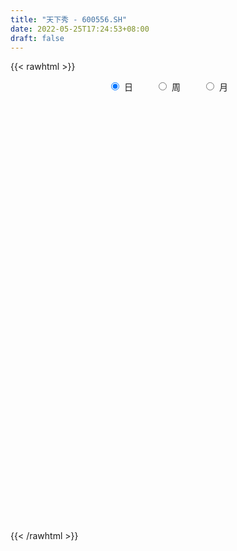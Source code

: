 ```yaml
---
title: "天下秀 - 600556.SH"
date: 2022-05-25T17:24:53+08:00
draft: false
---
```

{{< rawhtml >}}
    <div style="text-align: center">
        <label style="padding: 1rem;"><input style="margin-right: .5rem" type="radio" name="period" value="D" checked onclick="period_change(this)">日</label>
        <label style="padding: 1rem;"><input style="margin-right: .5rem" type="radio" name="period" value="W" onclick="period_change(this)">周</label>
        <label style="padding: 1rem;"><input style="margin-right: .5rem" type="radio" name="period" value="M" onclick="period_change(this)">月</label>
    </div>
    <div id="chart" style="height: 700px;"></div> 
    <script type="text/javascript">
        const D_v = [78082.14,67569.96,54777.14,68017.64,54003.11,161729.85,126735.85,115178.96,227853.78,219120.27,165142.66,144241.09,128538.97,158930.41,118366.25,107391.62,71176.57,110690.64,107864.14,70970.0,215424.63,190735.84,81760.92,89643.38,67684.59,69886.0,50249.65,77184.73,51757.77,72981.63,43679.06,98701.48,60712.48,60209.29,80521.01,39042.36,67797.1,64114.16,50591.01,34158.0,41798.0,40768.14,84665.45,63514.44,42630.69,79537.23,45543.26,50884.0,37997.9,65994.27,59929.4,41544.0,64843.94,43283.0,105581.15,70514.94,64874.26,67129.02,106579.0,57901.03,87161.4,44258.32,42545.0,43256.0,69512.38,136256.76,141388.45,63744.0,63134.21,56534.0,43041.32,66499.0,106586.0,94167.99,70421.04,106128.79,57231.62,85038.42,121660.58,94356.41,165992.2,225608.17,87147.41,69867.23,190099.2,153160.13,112324.27,107137.0,150787.66,53191.51,31934.27,43748.56,35111.0,43138.0,50691.0,81267.53,57082.89,60199.0,54517.0,43524.71,38926.0,52847.0,43786.38,56021.25,29262.0,43290.0,101077.75,194853.98,252566.23,127375.48,156950.75,343404.84,749832.97,725402.49,983758.11,915458.79,1160151.71,1345594.8200000001,928491.1,909107.48,1086348.1899999999,1180268.72,919349.8100000001,696866.67,734970.47,687538.48,893751.59,1089656.23,1293724.6799999999,1025055.05,1011523.72,853727.34,586246.52,477457.64,473295.18,378626.19,579397.26,318083.32,505372.48,566901.4300000001,525465.3100000001,490530.75,736691.6899999999,957400.36,1207705.4099999999,906041.28,921831.98,764180.62,724839.97,504104.01,618541.4300000001,451022.09,981996.66,423424.0,834647.86,462257.56,628448.1,647409.67,670342.4399999999,817420.02,549817.04,556840.6899999999,436887.2,379731.2,514257.0,404276.5,466995.38,470279.42,464879.7,318776.1,407133.0,300107.34,175514.77,285107.44,197570.59,196963.02,167413.02,186179.5,210855.5,278645.02,270209.04,312212.59,185757.53,163089.83,253156.8,204658.28,168467.28,219625.74,312894.62,313585.38,329889.18,223074.99,146494.12,141668.54,132279.06,165853.49,442451.75,273809.19,214123.3,230663.32,208087.51,214898.23,175145.0,185235.01,243167.5,298228.85,530456.48,319101.68,444556.14,301516.12,215844.0,548098.63,739707.5600000001,377706.14,283369.55,350880.37,618797.0,488172.0,378245.13,451606.73,261982.94,273389.28,239917.7,160274.0,182946.72,112334.28,398640.28,443992.12,306969.43,292012.76,280363.28,278916.69,277580.59,180243.23,307177.89,265761.28,205153.62,184452.0,168393.72,221627.8,169868.76,117730.87,186983.39,134611.12,146107.01,139038.97,140377.38,257343.29,236785.65,278579.92]
const D_histogram = [0.0,-0.0101916809,-0.0198448135,-0.0247864528,-0.0251831239,0.0104620804,0.0438755215,0.0708540464,0.1240685551,0.1428937608,0.1573143356,0.1653197284,0.1551251924,0.1177880209,0.0714961878,0.0282181073,-0.0090520877,-0.0278442541,-0.0645748319,-0.0811775124,-0.0497240996,-0.0380848833,-0.0304728378,-0.0499141851,-0.0590713567,-0.0611679366,-0.0553988708,-0.0506131375,-0.0491255811,-0.0407559435,-0.0398802624,-0.0175488513,-0.0121923639,-0.0209129385,-0.0322211047,-0.0400240375,-0.0578421709,-0.0483821754,-0.0553955982,-0.0582004414,-0.0574495667,-0.0569311664,-0.0736866635,-0.0753339183,-0.0704444497,-0.083251652,-0.0896970702,-0.0922509048,-0.085639669,-0.0817316228,-0.094852706,-0.0941307648,-0.1011481788,-0.1009308897,-0.1170202067,-0.1077585087,-0.0879526088,-0.0796063728,-0.0493427913,-0.0336192658,0.006066568,0.0344265764,0.0464645134,0.0500878483,0.071107331,0.1132536177,0.1380944978,0.1351554997,0.121032399,0.093982052,0.0766255698,0.0533166919,0.0567334633,0.057447635,0.0633194397,0.0521883456,0.0468191424,0.0573614891,0.077831678,0.0860432016,0.0974318393,0.1125454589,0.1110760845,0.0907403765,0.1002821367,0.1054855747,0.0908640481,0.0630996514,0.0054348381,-0.0373280007,-0.0665092639,-0.082943834,-0.0928911574,-0.1082500534,-0.1253107792,-0.1473636321,-0.153184589,-0.1386047757,-0.1206210173,-0.1043624339,-0.0878850656,-0.0706576769,-0.0575312947,-0.0481705019,-0.0351690591,-0.0198489504,0.0031865305,0.0419683926,0.0725367017,0.0744911421,0.0805749109,0.1372457195,0.2280835063,0.3414365439,0.3549676731,0.4141803782,0.5049973246,0.5573809473,0.52039393,0.4843035087,0.4514776801,0.4379824029,0.3354804261,0.218175538,0.0889482255,0.0060448179,0.0247933928,0.1138742404,0.1093679455,0.0749079473,0.0526653931,-0.0680872226,-0.1885774328,-0.2504647626,-0.2954183818,-0.3152412387,-0.3673327528,-0.3850275563,-0.3634036053,-0.3467968392,-0.3168222886,-0.2908054627,-0.2277651741,-0.0983561317,0.0003597037,0.0618984319,0.0884719323,0.0832389368,0.0051861887,-0.0295512429,-0.0409947162,-0.0665007922,0.0014995133,-0.0509588745,-0.1358472084,-0.2126898586,-0.2187116909,-0.2025046031,-0.1485021998,-0.0886190931,-0.0803177502,-0.1211915599,-0.1655796209,-0.1986170588,-0.1687487429,-0.1689183534,-0.1377434861,-0.0971772731,-0.1043221155,-0.0935339363,-0.1203594624,-0.1441910795,-0.1479756464,-0.1833318156,-0.18578922,-0.1932392858,-0.1806514964,-0.1551143223,-0.1230840655,-0.0749809063,-0.0351087296,-0.0324000207,-0.0268875602,-0.017292746,0.0071607788,0.0249511778,0.0343849046,0.0539623454,0.0379050919,0.0506840111,0.0316118725,0.032432626,0.03858497,0.0508594759,0.057915569,0.0522644959,0.0669057064,0.0550551208,0.0175230866,-0.0163090837,-0.0204844753,-0.0051678269,-0.0058666863,-0.0350608715,-0.026898219,0.0362212142,0.0704065085,0.0985438109,0.1333161,0.1375733864,0.1259967887,0.1418297564,0.1513530772,0.1420375552,0.1357568767,0.1269309692,0.1402956643,0.1378306889,0.1112191707,0.0431730007,-0.0167424352,-0.0300920605,-0.0645408736,-0.0802669815,-0.0998433198,-0.1001574684,-0.042843161,-0.0225147466,-0.0270208833,-0.0467950305,-0.1043517472,-0.1606367841,-0.1604775939,-0.1660643212,-0.1196979279,-0.076749474,-0.0450397627,-0.0110848953,0.0199697802,0.0373223929,0.0521120432,0.0612103233,0.0693157884,0.0730252066,0.0710656681,0.0680463932,0.0688333163,0.0826567567,0.0609803597,0.0710193392]
const D_fast = [0.0,-0.0127396011,-0.0273539371,-0.0384921896,-0.0451846417,-0.0069239173,0.0374584042,0.0821504407,0.1663820882,0.2209307341,0.2746798928,0.3240152177,0.3526019798,0.3447118136,0.3162940273,0.2800704737,0.2405372568,0.2147840269,0.1619097411,0.1250126825,0.1440350704,0.1461530658,0.146146902,0.1142270083,0.0903019975,0.0729134335,0.0648327816,0.0569652306,0.0461713917,0.0443520433,0.0352576588,0.0532018572,0.0555102535,0.0415614444,0.0221980019,0.0043890598,-0.0278896163,-0.0305251646,-0.051387487,-0.0687424405,-0.0823539575,-0.0960683488,-0.1312455118,-0.1517262462,-0.16444789,-0.1980680053,-0.2269376911,-0.2525542518,-0.2673529332,-0.2838777927,-0.3207120525,-0.3435228024,-0.3758272612,-0.4008426945,-0.4461870632,-0.4638649923,-0.4660472446,-0.4776026018,-0.4596747182,-0.4523560091,-0.4111535333,-0.3741868809,-0.3505328155,-0.3343875186,-0.2955912031,-0.225131512,-0.1657670074,-0.1349171306,-0.1187821315,-0.1223369655,-0.1205370553,-0.1305167603,-0.112916623,-0.0978405426,-0.076138878,-0.0742228857,-0.0678873033,-0.0430045843,-0.0030764759,0.0266458481,0.0623924456,0.10564243,0.1319420767,0.1342914628,0.1689037572,0.2004785889,0.2085730743,0.1965835905,0.1402774867,0.0881826478,0.0423740686,0.0052035399,-0.0279665728,-0.0703879821,-0.1187764028,-0.1776701636,-0.2217872679,-0.2418586485,-0.2540301444,-0.2638621695,-0.2693560676,-0.269793098,-0.2710495396,-0.2737313723,-0.2695221942,-0.2591643231,-0.2353322097,-0.1860582494,-0.1373557649,-0.1167785389,-0.0905510424,0.0004311961,0.1482898594,0.3470020331,0.4492750805,0.6120328802,0.8290991577,1.0208280172,1.1139394824,1.1989249383,1.2789685298,1.3749688532,1.356336983,1.2935759794,1.1865857233,1.1051935201,1.1301404433,1.247689851,1.2705255425,1.254792531,1.2457163251,1.1079419037,0.9403073353,0.815803815,0.6969956003,0.5983624338,0.4544377314,0.3404860389,0.2712590885,0.2011666448,0.1519356232,0.1052510835,0.1113500785,0.216170088,0.3149758494,0.3919891855,0.440680669,0.4562574076,0.3795012068,0.3373759645,0.3156838121,0.2735525381,0.3419277219,0.2767296155,0.1578794795,0.0278643647,-0.0328353904,-0.0672544534,-0.0503776001,-0.0126492666,-0.0244273612,-0.0955990609,-0.1813820272,-0.2640737298,-0.2763925996,-0.3187917985,-0.3220528027,-0.305780908,-0.3390062793,-0.3516015841,-0.4085169758,-0.4683963627,-0.5091748412,-0.5903639644,-0.6392686738,-0.695028561,-0.7276036457,-0.7408450522,-0.7395858118,-0.7102278791,-0.6791328848,-0.6845241812,-0.6857336107,-0.680461983,-0.6542182635,-0.6301900701,-0.6121601171,-0.5790920899,-0.5856730705,-0.5602231484,-0.5713923189,-0.562463409,-0.5466648225,-0.5216754476,-0.5001404622,-0.4927254114,-0.4613577743,-0.4594445797,-0.4925958423,-0.5305052834,-0.5398017939,-0.5257771022,-0.5279426332,-0.5659020363,-0.5644639386,-0.4922892018,-0.4405022803,-0.3877290252,-0.3196277112,-0.2809770781,-0.2610544786,-0.2097640719,-0.1624024817,-0.136208615,-0.1085500742,-0.0856432395,-0.0372046283,-0.0052119315,-0.004018657,-0.0612715768,-0.1253726215,-0.1462452619,-0.1968292934,-0.2326221467,-0.277159315,-0.3025128307,-0.2559093136,-0.2412095858,-0.2524709433,-0.2839438481,-0.3675885017,-0.4640327345,-0.5039929428,-0.5510957505,-0.5346538391,-0.5108927537,-0.490442983,-0.4592593395,-0.423212219,-0.396529008,-0.368711347,-0.3443104861,-0.3188760738,-0.296910354,-0.2811034754,-0.2671111521,-0.2491158998,-0.2146282703,-0.2210595774,-0.193265763]
const D_slow = [0.0,-0.0025479202,-0.0075091236,-0.0137057368,-0.0200015178,-0.0173859977,-0.0064171173,0.0112963943,0.0423135331,0.0780369733,0.1173655572,0.1586954893,0.1974767874,0.2269237926,0.2447978396,0.2518523664,0.2495893445,0.242628281,0.226484573,0.2061901949,0.19375917,0.1842379492,0.1766197397,0.1641411934,0.1493733543,0.1340813701,0.1202316524,0.107578368,0.0952969728,0.0851079869,0.0751379213,0.0707507085,0.0677026175,0.0624743829,0.0544191067,0.0444130973,0.0299525546,0.0178570107,0.0040081112,-0.0105419991,-0.0249043908,-0.0391371824,-0.0575588483,-0.0763923279,-0.0940034403,-0.1148163533,-0.1372406208,-0.160303347,-0.1817132643,-0.20214617,-0.2258593465,-0.2493920377,-0.2746790824,-0.2999118048,-0.3291668565,-0.3561064836,-0.3780946358,-0.397996229,-0.4103319269,-0.4187367433,-0.4172201013,-0.4086134572,-0.3969973289,-0.3844753668,-0.3666985341,-0.3383851297,-0.3038615052,-0.2700726303,-0.2398145305,-0.2163190175,-0.1971626251,-0.1838334521,-0.1696500863,-0.1552881776,-0.1394583176,-0.1264112312,-0.1147064457,-0.1003660734,-0.0809081539,-0.0593973535,-0.0350393937,-0.0069030289,0.0208659922,0.0435510863,0.0686216205,0.0949930142,0.1177090262,0.133483939,0.1348426486,0.1255106484,0.1088833324,0.0881473739,0.0649245846,0.0378620713,0.0065343764,-0.0303065316,-0.0686026788,-0.1032538728,-0.1334091271,-0.1594997356,-0.181471002,-0.1991354212,-0.2135182449,-0.2255608704,-0.2343531351,-0.2393153727,-0.2385187401,-0.228026642,-0.2098924666,-0.191269681,-0.1711259533,-0.1368145234,-0.0797936469,0.0055654891,0.0943074074,0.197852502,0.3241018331,0.4634470699,0.5935455524,0.7146214296,0.8274908496,0.9369864504,1.0208565569,1.0754004414,1.0976374978,1.0991487022,1.1053470504,1.1338156105,1.1611575969,1.1798845837,1.193050932,1.1760291264,1.1288847682,1.0662685775,0.9924139821,0.9136036724,0.8217704842,0.7255135951,0.6346626938,0.547963484,0.4687579119,0.3960565462,0.3391152527,0.3145262197,0.3146161457,0.3300907536,0.3522087367,0.3730184709,0.3743150181,0.3669272073,0.3566785283,0.3400533303,0.3404282086,0.32768849,0.2937266879,0.2405542232,0.1858763005,0.1352501497,0.0981245998,0.0759698265,0.0558903889,0.025592499,-0.0158024063,-0.065456671,-0.1076438567,-0.1498734451,-0.1843093166,-0.2086036349,-0.2346841638,-0.2580676478,-0.2881575134,-0.3242052833,-0.3611991949,-0.4070321488,-0.4534794538,-0.5017892752,-0.5469521493,-0.5857307299,-0.6165017463,-0.6352469728,-0.6440241552,-0.6521241604,-0.6588460505,-0.663169237,-0.6613790423,-0.6551412478,-0.6465450217,-0.6330544353,-0.6235781624,-0.6109071596,-0.6030041915,-0.594896035,-0.5852497925,-0.5725349235,-0.5580560312,-0.5449899073,-0.5282634807,-0.5144997005,-0.5101189288,-0.5141961998,-0.5193173186,-0.5206092753,-0.5220759469,-0.5308411648,-0.5375657195,-0.528510416,-0.5109087888,-0.4862728361,-0.4529438111,-0.4185504645,-0.3870512673,-0.3515938282,-0.3137555589,-0.2782461701,-0.244306951,-0.2125742087,-0.1775002926,-0.1430426204,-0.1152378277,-0.1044445775,-0.1086301863,-0.1161532014,-0.1322884198,-0.1523551652,-0.1773159951,-0.2023553622,-0.2130661525,-0.2186948392,-0.22545006,-0.2371488176,-0.2632367544,-0.3033959504,-0.3435153489,-0.3850314292,-0.4149559112,-0.4341432797,-0.4454032204,-0.4481744442,-0.4431819991,-0.4338514009,-0.4208233901,-0.4055208093,-0.3881918622,-0.3699355606,-0.3521691435,-0.3351575453,-0.3179492162,-0.297285027,-0.2820399371,-0.2642851023]
const D_data = [['2021-05-14', 9.7301, 9.79, 9.4906, 9.8997],['2021-05-17', 9.8299, 9.6303, 9.5904, 9.8798],['2021-05-18', 9.5804, 9.5704, 9.5704, 9.7401],['2021-05-19', 9.5704, 9.5704, 9.3509, 9.5704],['2021-05-20', 9.4706, 9.5904, 9.4407, 9.7101],['2021-05-21', 9.5405, 10.1293, 9.5105, 10.5484],['2021-05-24', 9.9895, 10.3089, 9.8798, 10.4286],['2021-05-25', 10.259, 10.4386, 10.1293, 10.6183],['2021-05-26', 10.3488, 11.0673, 10.3289, 11.3368],['2021-05-27', 10.9775, 10.9476, 10.9176, 11.4665],['2021-05-28', 10.9775, 11.1172, 10.7779, 11.247],['2021-05-31', 11.1272, 11.247, 10.9376, 11.3567],['2021-06-01', 11.227, 11.1671, 11.0075, 11.3068],['2021-06-02', 11.1671, 10.8378, 10.6981, 11.2969],['2021-06-03', 10.8478, 10.6083, 10.5684, 11.0274],['2021-06-04', 10.8079, 10.4785, 10.4187, 10.8278],['2021-06-07', 10.4785, 10.3787, 10.2889, 10.5883],['2021-06-08', 10.3987, 10.4785, 10.279, 10.6482],['2021-06-09', 10.4785, 10.0993, 9.9796, 10.5284],['2021-06-10', 10.1293, 10.1792, 10.0993, 10.3089],['2021-06-11', 10.1792, 10.7979, 9.9995, 11.0174],['2021-06-15', 10.758, 10.6582, 10.2889, 11.0075],['2021-06-16', 10.768, 10.6582, 10.4686, 10.7779],['2021-06-17', 10.5284, 10.279, 10.1891, 10.6083],['2021-06-18', 10.1792, 10.3089, 10.0494, 10.3089],['2021-06-21', 10.3089, 10.3388, 10.1293, 10.4087],['2021-06-22', 10.3388, 10.4187, 10.259, 10.4386],['2021-06-23', 10.3488, 10.4087, 10.1891, 10.5384],['2021-06-24', 10.4386, 10.3588, 10.2989, 10.5384],['2021-06-25', 10.3089, 10.4486, 10.0993, 10.4985],['2021-06-28', 10.3987, 10.3588, 10.3289, 10.4686],['2021-06-29', 10.3987, 10.6781, 10.3388, 10.8079],['2021-06-30', 10.6781, 10.5384, 10.4985, 10.768],['2021-07-01', 10.4785, 10.3488, 10.3289, 10.5384],['2021-07-02', 10.2989, 10.249, 10.0694, 10.3787],['2021-07-05', 10.279, 10.2191, 10.1692, 10.279],['2021-07-06', 10.13, 9.99, 9.84, 10.2],['2021-07-07', 10.0, 10.27, 9.93, 10.36],['2021-07-08', 10.22, 10.03, 9.98, 10.34],['2021-07-09', 10.02, 10.01, 9.93, 10.11],['2021-07-12', 10.0, 10.0, 9.98, 10.1],['2021-07-13', 10.0, 9.95, 9.94, 10.04],['2021-07-14', 9.93, 9.63, 9.56, 9.95],['2021-07-15', 9.58, 9.7, 9.47, 9.86],['2021-07-16', 9.65, 9.72, 9.64, 9.8],['2021-07-19', 9.66, 9.4, 9.37, 9.71],['2021-07-20', 9.33, 9.34, 9.24, 9.43],['2021-07-21', 9.35, 9.27, 9.25, 9.44],['2021-07-22', 9.26, 9.3, 9.21, 9.35],['2021-07-23', 9.25, 9.2, 9.05, 9.29],['2021-07-26', 9.18, 8.86, 8.85, 9.23],['2021-07-27', 8.88, 8.89, 8.8, 8.95],['2021-07-28', 8.85, 8.66, 8.58, 8.97],['2021-07-29', 8.69, 8.61, 8.56, 8.74],['2021-07-30', 8.51, 8.23, 8.08, 8.58],['2021-08-02', 8.18, 8.39, 8.17, 8.48],['2021-08-03', 8.39, 8.47, 8.37, 8.65],['2021-08-04', 8.48, 8.28, 8.25, 8.55],['2021-08-05', 8.28, 8.55, 8.23, 8.8],['2021-08-06', 8.51, 8.4, 8.33, 8.55],['2021-08-09', 8.47, 8.78, 8.39, 8.85],['2021-08-10', 8.74, 8.78, 8.68, 8.87],['2021-08-11', 8.78, 8.66, 8.64, 8.81],['2021-08-12', 8.59, 8.58, 8.5, 8.68],['2021-08-13', 8.6, 8.86, 8.54, 8.88],['2021-08-16', 8.8, 9.32, 8.7, 9.45],['2021-08-17', 9.57, 9.34, 9.0, 9.58],['2021-08-18', 9.26, 9.12, 9.06, 9.31],['2021-08-19', 9.02, 9.0, 8.98, 9.28],['2021-08-20', 8.94, 8.78, 8.75, 9.04],['2021-08-23', 8.7, 8.82, 8.7, 8.87],['2021-08-24', 8.8, 8.66, 8.62, 8.88],['2021-08-25', 8.67, 8.96, 8.65, 9.21],['2021-08-26', 8.83, 8.96, 8.8, 9.19],['2021-08-27', 8.89, 9.07, 8.88, 9.17],['2021-08-30', 9.12, 8.87, 8.84, 9.15],['2021-08-31', 8.97, 8.92, 8.77, 9.0],['2021-09-01', 8.88, 9.16, 8.88, 9.2],['2021-09-02', 9.16, 9.41, 9.12, 9.42],['2021-09-03', 9.5, 9.39, 9.34, 9.63],['2021-09-06', 9.44, 9.55, 9.28, 9.79],['2021-09-07', 9.55, 9.75, 9.51, 10.2],['2021-09-08', 9.76, 9.67, 9.56, 9.83],['2021-09-09', 9.61, 9.46, 9.45, 9.67],['2021-09-10', 9.45, 9.89, 9.4, 9.97],['2021-09-13', 9.8, 9.97, 9.78, 10.14],['2021-09-14', 9.92, 9.79, 9.6, 9.97],['2021-09-15', 9.8, 9.59, 9.46, 9.84],['2021-09-16', 9.6, 9.03, 9.03, 9.61],['2021-09-17', 9.05, 8.95, 8.78, 9.09],['2021-09-22', 8.79, 8.9, 8.74, 8.94],['2021-09-23', 8.9, 8.89, 8.8, 9.0],['2021-09-24', 8.89, 8.84, 8.81, 8.98],['2021-09-27', 8.86, 8.63, 8.62, 8.88],['2021-09-28', 8.64, 8.43, 8.36, 8.75],['2021-09-29', 8.43, 8.15, 8.08, 8.43],['2021-09-30', 8.12, 8.15, 8.11, 8.27],['2021-10-08', 8.23, 8.3, 8.2, 8.33],['2021-10-11', 8.31, 8.31, 8.27, 8.46],['2021-10-12', 8.32, 8.27, 8.22, 8.32],['2021-10-13', 8.34, 8.26, 8.23, 8.34],['2021-10-14', 8.27, 8.27, 8.2, 8.4],['2021-10-15', 8.29, 8.22, 8.21, 8.33],['2021-10-18', 8.21, 8.16, 8.13, 8.24],['2021-10-19', 8.2, 8.2, 8.14, 8.23],['2021-10-20', 8.2, 8.25, 8.2, 8.38],['2021-10-21', 8.28, 8.41, 8.17, 8.52],['2021-10-22', 8.48, 8.76, 8.42, 8.89],['2021-10-25', 8.76, 8.86, 8.4, 9.14],['2021-10-26', 8.76, 8.62, 8.49, 8.91],['2021-10-27', 8.57, 8.73, 8.41, 8.91],['2021-10-28', 8.52, 9.6, 8.49, 9.6],['2021-10-29', 9.59, 10.56, 9.44, 10.56],['2021-11-01', 11.27, 11.62, 11.11, 11.62],['2021-11-02', 11.88, 11.0, 10.88, 11.9],['2021-11-03', 11.27, 12.1, 11.27, 12.1],['2021-11-04', 12.6, 13.31, 12.2, 13.31],['2021-11-05', 12.9, 13.7, 12.73, 14.62],['2021-11-08', 13.11, 13.13, 12.68, 13.7],['2021-11-09', 12.99, 13.44, 12.65, 13.91],['2021-11-10', 13.5, 13.78, 12.9, 14.68],['2021-11-11', 13.23, 14.38, 12.92, 14.98],['2021-11-12', 13.99, 13.4, 13.22, 14.02],['2021-11-15', 13.37, 12.99, 12.73, 13.58],['2021-11-16', 12.76, 12.45, 12.38, 13.3],['2021-11-17', 12.31, 12.65, 12.0, 12.85],['2021-11-18', 12.72, 13.92, 12.3, 13.92],['2021-11-19', 14.78, 15.31, 14.6, 15.31],['2021-11-22', 14.99, 14.62, 14.0, 15.1],['2021-11-23', 14.22, 14.38, 13.61, 14.7],['2021-11-24', 14.0, 14.6, 13.82, 15.05],['2021-11-25', 14.3, 13.14, 13.14, 14.31],['2021-11-26', 12.52, 12.55, 12.38, 12.84],['2021-11-29', 12.15, 12.77, 12.13, 12.88],['2021-11-30', 12.88, 12.62, 12.49, 13.13],['2021-12-01', 12.56, 12.65, 12.4, 12.78],['2021-12-02', 12.42, 11.9, 11.66, 12.5],['2021-12-03', 11.91, 11.95, 11.78, 12.14],['2021-12-06', 11.91, 12.25, 11.8, 12.46],['2021-12-07', 12.1, 12.09, 11.91, 12.66],['2021-12-08', 12.0, 12.19, 11.6, 12.55],['2021-12-09', 12.01, 12.11, 11.93, 12.44],['2021-12-10', 12.03, 12.66, 11.96, 12.88],['2021-12-13', 13.0, 13.93, 12.77, 13.93],['2021-12-14', 14.1, 14.17, 13.22, 15.0],['2021-12-15', 13.87, 14.21, 13.56, 14.68],['2021-12-16', 13.88, 14.12, 13.67, 14.87],['2021-12-17', 14.16, 13.9, 13.4, 14.5],['2021-12-20', 13.71, 12.85, 12.8, 14.08],['2021-12-21', 12.93, 13.13, 12.72, 13.35],['2021-12-22', 13.01, 13.32, 12.9, 13.86],['2021-12-23', 13.01, 13.05, 12.96, 13.52],['2021-12-24', 13.06, 14.36, 12.7, 14.36],['2021-12-27', 14.1, 12.92, 12.92, 14.1],['2021-12-28', 11.63, 12.11, 11.63, 13.05],['2021-12-29', 11.85, 11.67, 11.63, 12.05],['2021-12-30', 11.5, 12.19, 11.41, 12.36],['2021-12-31', 12.19, 12.35, 12.0, 12.87],['2022-01-04', 12.41, 12.89, 12.28, 13.0],['2022-01-05', 12.69, 13.19, 12.53, 13.49],['2022-01-06', 12.95, 12.67, 12.25, 12.95],['2022-01-07', 12.61, 11.89, 11.87, 12.88],['2022-01-10', 11.38, 11.5, 11.01, 11.66],['2022-01-11', 11.43, 11.28, 11.2, 11.66],['2022-01-12', 11.49, 11.9, 11.38, 12.17],['2022-01-13', 11.75, 11.45, 11.43, 11.96],['2022-01-14', 11.35, 11.78, 11.23, 12.02],['2022-01-17', 11.63, 11.97, 11.58, 12.1],['2022-01-18', 11.91, 11.35, 11.3, 12.02],['2022-01-19', 11.26, 11.47, 11.24, 11.74],['2022-01-20', 11.35, 10.83, 10.83, 11.42],['2022-01-21', 10.78, 10.58, 10.45, 10.99],['2022-01-24', 10.45, 10.59, 10.35, 10.7],['2022-01-25', 10.63, 9.9, 9.87, 10.63],['2022-01-26', 9.9, 10.0, 9.8, 10.09],['2022-01-27', 9.98, 9.69, 9.64, 10.03],['2022-01-28', 9.92, 9.73, 9.66, 9.95],['2022-02-07', 9.84, 9.78, 9.5, 9.93],['2022-02-08', 9.78, 9.82, 9.56, 9.89],['2022-02-09', 9.8, 10.07, 9.75, 10.1],['2022-02-10', 10.04, 10.07, 9.91, 10.25],['2022-02-11', 10.09, 9.6, 9.56, 10.23],['2022-02-14', 9.48, 9.54, 9.15, 9.66],['2022-02-15', 9.6, 9.52, 9.39, 9.79],['2022-02-16', 9.54, 9.7, 9.45, 9.89],['2022-02-17', 9.69, 9.65, 9.45, 9.7],['2022-02-18', 9.55, 9.55, 9.44, 9.63],['2022-02-21', 9.49, 9.7, 9.47, 9.79],['2022-02-22', 9.7, 9.21, 9.16, 9.7],['2022-02-23', 9.22, 9.51, 9.18, 9.7],['2022-02-24', 9.42, 9.04, 8.9, 9.53],['2022-02-25', 9.14, 9.18, 9.13, 9.47],['2022-02-28', 9.15, 9.21, 8.97, 9.23],['2022-03-01', 9.2, 9.29, 9.17, 9.32],['2022-03-02', 9.2, 9.24, 9.17, 9.3],['2022-03-03', 9.24, 9.05, 9.01, 9.24],['2022-03-04', 8.96, 9.3, 8.92, 9.58],['2022-03-07', 9.16, 8.95, 8.88, 9.17],['2022-03-08', 8.9, 8.45, 8.44, 8.99],['2022-03-09', 8.46, 8.23, 7.8, 8.56],['2022-03-10', 8.36, 8.41, 8.33, 8.6],['2022-03-11', 8.43, 8.6, 8.18, 8.65],['2022-03-14', 8.55, 8.36, 8.36, 8.77],['2022-03-15', 8.32, 7.83, 7.82, 8.38],['2022-03-16', 7.97, 8.14, 7.63, 8.2],['2022-03-17', 8.19, 8.95, 8.19, 8.95],['2022-03-18', 8.95, 8.82, 8.73, 9.3],['2022-03-21', 8.74, 8.91, 8.61, 9.01],['2022-03-22', 8.83, 9.19, 8.74, 9.26],['2022-03-23', 9.05, 8.96, 8.95, 9.18],['2022-03-24', 8.91, 8.79, 8.73, 9.03],['2022-03-25', 8.87, 9.2, 8.84, 9.3],['2022-03-28', 9.39, 9.26, 9.16, 9.95],['2022-03-29', 9.12, 9.1, 9.01, 9.34],['2022-03-30', 9.11, 9.17, 8.84, 9.2],['2022-03-31', 9.08, 9.17, 8.98, 9.43],['2022-04-01', 9.02, 9.54, 9.0, 9.6],['2022-04-06', 9.64, 9.46, 9.38, 9.83],['2022-04-07', 9.35, 9.16, 9.13, 9.55],['2022-04-08', 9.09, 8.43, 8.4, 9.15],['2022-04-11', 8.35, 8.18, 8.12, 8.64],['2022-04-12', 8.29, 8.53, 8.2, 8.57],['2022-04-13', 8.48, 8.08, 8.05, 8.48],['2022-04-14', 8.08, 8.1, 8.0, 8.2],['2022-04-15', 8.08, 7.86, 7.72, 8.08],['2022-04-18', 7.78, 7.94, 7.64, 7.97],['2022-04-19', 7.9, 8.73, 7.88, 8.73],['2022-04-20', 8.76, 8.42, 8.36, 8.92],['2022-04-21', 8.29, 8.1, 8.06, 8.54],['2022-04-22', 8.23, 7.78, 7.75, 8.34],['2022-04-25', 7.56, 7.0, 7.0, 7.56],['2022-04-26', 6.85, 6.56, 6.48, 7.05],['2022-04-27', 6.47, 6.94, 6.31, 6.97],['2022-04-28', 6.88, 6.67, 6.55, 6.93],['2022-04-29', 6.8, 7.26, 6.8, 7.33],['2022-05-05', 7.08, 7.32, 7.06, 7.44],['2022-05-06', 7.12, 7.27, 7.05, 7.43],['2022-05-09', 7.34, 7.39, 7.28, 7.6],['2022-05-10', 7.24, 7.47, 7.19, 7.53],['2022-05-11', 7.42, 7.39, 7.39, 7.72],['2022-05-12', 7.35, 7.42, 7.27, 7.53],['2022-05-13', 7.43, 7.4, 7.29, 7.49],['2022-05-16', 7.44, 7.43, 7.38, 7.6],['2022-05-17', 7.44, 7.41, 7.23, 7.45],['2022-05-18', 7.41, 7.35, 7.34, 7.53],['2022-05-19', 7.24, 7.33, 7.11, 7.34],['2022-05-20', 7.38, 7.38, 7.3, 7.49],['2022-05-23', 7.49, 7.6, 7.49, 7.77],['2022-05-24', 7.56, 7.15, 7.15, 7.69],['2022-05-25', 7.18, 7.53, 7.09, 7.65]]
const W_v = [517289.2,670084.11,576340.22,494487.09,454048.89,389333.36,483267.98,311675.88,160245.68,334564.82,854162.28,326232.99,274428.45,340444.58,219306.84,342666.16,313819.62,204635.96,224145.67,143580.26,135614.96,136975.96,151892.23,109698.04,118149.12,110125.42,96808.3,97871.83,186330.39,223755.24,230323.0,90867.99,240280.1,340321.52,219006.26,170251.89,154482.3,76610.9,90286.24,132107.01,89864.59,62953.1,79777.19,92115.2,86594.19,117852.75,118396.82,69088.18,90959.18,184127.13,149359.93,142569.1,108219.39,104427.92,69643.73,90306.15,94425.78,95096.94,143121.88,102756.57,74875.0,82878.24,44851.0,63267.75,62356.6,121563.6,154066.67,130518.4,267814.66,176432.6,98647.73,7236.2,11008.45,1010534.79,511537.53,272900.5,211750.08,359261.17,399879.24,291938.01,191393.84,245105.03,478232.92,377653.78,234072.37,282030.14,389200.19,239344.69,198551.5,172871.88,168541.42,67620.01,275180.17,164858.53,201287.96,106493.44,101860.1,74652.68,76244.27,81913.92,77077.0,45277.0,161910.89,157490.4,180284.32,294966.71,243234.36,138007.31,115293.98,104722.24,144988.8,94120.81,131668.23,13063.0,55450.1,82554.08,246465.95,356033.69,507578.35,246382.84,212122.78,176463.6,96713.5,206296.81,305562.17,364682.53,405144.19,433243.59,345315.53,275476.23,347265.53,297958.12,307132.57,310295.35,249076.93,270946.5600000001,359117.07,406690.45,256980.19,417202.72,496216.12,2085856.52,1358312.0800000001,701689.15,1165954.9400000002,1054197.8300000001,991261.6100000001,1298882.1799999999,539421.53,453256.88,297273.15,424644.51,1202633.21,831836.5,491932.04,435169.68,597778.73,739689.8400000001,895382.3800000001,910070.26,516918.7500000001,318490.75,223855.52,279189.21,110077.6,42838.4,405182.18,303164.96,169849.75,312246.25,296828.73,298769.84,384259.22,315518.74,318363.62,334313.26,397755.64,329419.6,367107.93,318225.65,712548.5,460522.7500000001,300818.4,162075.25,113989.54,368081.73,230577.33,264120.59,716221.92,598095.23,660816.6699999999,317731.42,341648.41,990282.9,933647.49,217023.95,493810.8700000001,406097.7,854031.52,657468.34,576125.98,429824.73,322059.78,343823.32,255702.63,273376.72,279956.66,315181.49,366998.25,286733.1,461057.42,380715.35,464415.8200000001,738714.21,576600.5700000001,110793.83,232179.42,60199.0,233601.09,424504.98,1630130.27,5130365.9199999999,5023565.3000000007,4102783.4399999999,4770277.3100000005,2226859.5899999999,2824961.6600000001,4757159.6499999994,3280504.1600000001,2996187.1899999999,2594420.1899999999,2202147.2799999998,1961175.5600000001,1022568.84,1258101.6500000001,975129.72,1399069.9099999999,1028746.96,1141581.55,1432232.8399999999,1829116.5699999998,2370460.6200000001,1318023.8599999999,1118510.6399999999,1553948.8700000001,1324281.6800000002,470914.9,862073.15,747117.87,772708.86]
const W_histogram = [0.0,0.039445698,0.0168416415,-0.028880434,-0.0280898419,-0.0445699282,-0.0384645436,-0.0375232726,-0.0346899381,-0.20315634,-0.3583530984,-0.4269359981,-0.4468416241,-0.4768055491,-0.478603221,-0.4984611338,-0.4396614354,-0.4004453008,-0.3237522563,-0.2503878444,-0.1976565211,-0.1321809545,-0.0745674738,-0.0272847423,0.0212917235,0.0496344034,0.0694204859,0.0781935435,0.0272611749,-0.0432203877,-0.08780869,-0.0900877359,-0.048343645,0.0481819665,0.1159783408,0.1377689369,0.1782541389,0.2050304015,0.2124342588,0.180103109,0.160412384,0.1512255703,0.1411203446,0.1185605014,0.0827441251,0.0581192836,0.0251323319,0.0057494537,-0.0422730212,-0.0751021037,-0.1047805222,-0.0937901845,-0.0767596864,-0.0452058782,-0.0302807227,-0.0137598462,0.001650154,0.0206385674,0.0312866768,0.0437103376,0.0539560431,0.0672628426,0.0816374065,0.0798382561,0.083079267,0.1062998148,0.1316810469,0.1497787208,0.1881161582,0.1896099665,0.1955036255,0.2574731844,0.3685725428,0.4509923274,0.4706421288,0.4412135645,0.3949241292,0.3936657898,0.3886322423,0.3220706198,0.2718769199,0.2123197031,0.2290549743,0.2056855571,0.1986576139,0.1960569994,0.2150150687,0.218636813,0.1947845371,0.1443332009,0.0636288868,0.0004867411,0.0000221543,-0.0075859265,-0.0440612188,-0.0730814462,-0.1281860278,-0.159559569,-0.1676880114,-0.1979697429,-0.2019351325,-0.2078193069,-0.1651311976,-0.116770877,-0.0563072138,-0.0619129244,-0.0448812186,-0.0456199026,-0.0567222277,-0.0666082009,-0.0559738725,-0.0640890203,-0.0929188544,-0.1183821554,-0.1312217878,-0.1479022356,-0.1123312229,-0.0348079604,0.1019249694,0.1595793265,0.164282716,0.1555343065,0.1473612462,0.1587356277,0.2138488129,0.2777285371,0.383843329,0.47944954,0.4955666293,0.4337984351,0.3229162056,0.2881224443,0.336546148,0.211144465,0.1393977401,-0.0040720835,-0.1926053239,-0.2094589513,-0.1746098186,-0.1075133041,0.0802266827,0.2591222445,0.2914497446,0.3561537707,0.5062977929,0.3669539259,0.4159149831,0.3929695671,0.2991858487,0.232034396,0.0999510277,-0.0025143585,0.1487943029,0.0089872253,-0.1907032772,-0.1852071289,-0.1777054543,-0.1319973144,0.0922350149,0.0355533236,-0.0917800602,-0.2399516606,-0.3495632863,-0.4469323508,-0.5368741216,-0.5397940333,-0.4925241712,-0.4813817049,-0.4866456861,-0.4734172589,-0.5456493998,-0.6205697859,-0.7211255652,-0.7537743921,-0.779276759,-0.7634336953,-0.7895492945,-0.7196986811,-0.6955318442,-0.6582881845,-0.495473675,-0.3970103368,-0.383266357,-0.2855425909,-0.1574782272,-0.077901471,-0.0027729336,-0.0222478004,-0.1349825336,-0.1980493054,-0.1485296965,-0.1122211798,-0.0699181901,0.0052906217,0.1118220723,0.1334269822,0.1220182428,0.1430973193,0.2245001184,0.2351278958,0.2614459347,0.2440326028,0.2396880963,0.2215629914,0.1927312196,0.1550061512,0.0986531942,0.0046359534,-0.0353184214,-0.0207051443,-0.0070703196,0.0288651203,0.0787430992,0.1460530133,0.1285301096,0.1114299335,0.058222918,0.0386481706,0.0264134682,0.058927477,0.1980606218,0.4817912354,0.6206482504,0.8010446402,0.698166196,0.5593845235,0.4877007568,0.4945422323,0.4993382273,0.3438330182,0.194139674,0.0778299652,-0.0811970242,-0.2361406733,-0.3339156313,-0.3848663621,-0.423342117,-0.4197462984,-0.441343129,-0.4178799216,-0.3562406763,-0.2756454231,-0.2793012086,-0.3004741483,-0.2995610837,-0.3122498156,-0.2982636834,-0.2599535165,-0.217385961,-0.1630369489]
const W_fast = [0.0,0.0493071225,0.0309134764,-0.0220287077,-0.028260576,-0.0558831443,-0.0593938957,-0.0678334428,-0.0736725928,-0.2929280797,-0.5377131127,-0.7130300119,-0.8446460439,-0.9938113563,-1.1152598334,-1.2597330296,-1.3108486901,-1.3717438806,-1.3759889002,-1.3652214495,-1.3619042564,-1.3294739285,-1.2905023163,-1.2500407703,-1.1961413736,-1.1553900928,-1.1182488888,-1.0899274454,-1.1340445202,-1.2153311798,-1.2818716546,-1.3066726345,-1.2770144548,-1.1684433516,-1.0716523921,-1.0154195618,-0.9303708251,-0.8523369622,-0.7918245401,-0.7791299126,-0.7587175417,-0.7300979628,-0.7049231024,-0.6978428202,-0.7129731652,-0.7230681858,-0.7497720546,-0.7677175693,-0.8263082995,-0.877912908,-0.933786457,-0.9462436655,-0.948403089,-0.9281507503,-0.9207957755,-0.9077148605,-0.8918923218,-0.8677442665,-0.849274488,-0.8259232428,-0.8021885265,-0.7720660164,-0.7372821008,-0.7191216872,-0.6951108596,-0.645315358,-0.5870138642,-0.5314715101,-0.4461050332,-0.3972087332,-0.3424391679,-0.2161013128,-0.0128588188,0.1823090477,0.3196193813,0.4004942081,0.452935805,0.5500939132,0.6422184262,0.6561744586,0.6739499888,0.6674726977,0.7414717124,0.7695236845,0.8121601449,0.8585737802,0.9312856167,0.9895665642,1.0144104226,1.0000423867,0.9352452942,0.8722248338,0.8717657856,0.8622612232,0.8147706261,0.7674800372,0.6803289487,0.6090655152,0.55901507,0.4792409027,0.4247917301,0.3669527289,0.3683580388,0.3875256401,0.4339124999,0.4128285582,0.4186399593,0.4064962997,0.3812134176,0.3546753942,0.3513162545,0.3271788516,0.275119304,0.220060464,0.1744153847,0.1207593781,0.128247585,0.1970688574,0.3592830296,0.4568322183,0.5026062868,0.532741454,0.5614087051,0.6124669936,0.7210423821,0.8543542405,1.0564298647,1.2718984607,1.4119072073,1.4585886218,1.4284354437,1.4656722935,1.5982325342,1.5256169675,1.4887196777,1.3442318332,1.1075472618,1.0383288966,1.0295255746,1.0697437631,1.2775404206,1.5212165434,1.6264064797,1.7801489485,2.0568674189,2.0092620334,2.1622018364,2.2374988121,2.218511556,2.2093687022,2.1022730908,1.999179115,2.1876863521,2.0501260808,1.8027597591,1.7619541251,1.7250294362,1.7377382475,1.9850293305,1.9372359701,1.7869575713,1.5787980557,1.3817956084,1.1726934562,0.948533155,0.810664735,0.7348035543,0.6256005943,0.4986751916,0.3935493041,0.1849048133,-0.0451580192,-0.3259951898,-0.5470876148,-0.7674091715,-0.9424245316,-1.1659274544,-1.2760015113,-1.4257176355,-1.5530460218,-1.5140999311,-1.5148891771,-1.5969617865,-1.5706236682,-1.4819288613,-1.4218274729,-1.3473921689,-1.3724289857,-1.5189093524,-1.6314884504,-1.6191012657,-1.6108480439,-1.5860246018,-1.5094931346,-1.3750061659,-1.3200445105,-1.3009486892,-1.2440952828,-1.1065674541,-1.0371577028,-0.9454781803,-0.9018833614,-0.8463058439,-0.8090402009,-0.7896891678,-0.7886626984,-0.8203523568,-0.9132106093,-0.9619945894,-0.9525575984,-0.9406903537,-0.8975386337,-0.82797488,-0.7241517125,-0.7095420889,-0.6987847816,-0.7374360675,-0.7473487723,-0.7529801076,-0.7057342296,-0.5170859293,-0.1129075068,0.1811115707,0.5617691206,0.6334322253,0.6344966837,0.6847381063,0.8152151399,0.9448456916,0.8752987371,0.7741403114,0.6772880939,0.4979618484,0.283983031,0.1027291652,-0.0444381561,-0.1887494402,-0.2900901963,-0.4220228092,-0.5030295821,-0.5304505059,-0.5187666085,-0.5922476962,-0.6885391729,-0.7625163792,-0.853267565,-0.9138473537,-0.9405255658,-0.9523045006,-0.9387147258]
const W_slow = [0.0,0.0098614245,0.0140718349,0.0068517264,-0.0001707341,-0.0113132162,-0.0209293521,-0.0303101702,-0.0389826547,-0.0897717397,-0.1793600143,-0.2860940139,-0.3978044199,-0.5170058071,-0.6366566124,-0.7612718958,-0.8711872547,-0.9712985799,-1.0522366439,-1.1148336051,-1.1642477353,-1.197292974,-1.2159348424,-1.222756028,-1.2174330971,-1.2050244963,-1.1876693748,-1.1681209889,-1.1613056952,-1.1721107921,-1.1940629646,-1.2165848986,-1.2286708098,-1.2166253182,-1.187630733,-1.1531884987,-1.108624964,-1.0573673637,-1.0042587989,-0.9592330217,-0.9191299257,-0.8813235331,-0.846043447,-0.8164033216,-0.7957172903,-0.7811874694,-0.7749043865,-0.773467023,-0.7840352783,-0.8028108043,-0.8290059348,-0.8524534809,-0.8716434026,-0.8829448721,-0.8905150528,-0.8939550143,-0.8935424758,-0.888382834,-0.8805611648,-0.8696335804,-0.8561445696,-0.839328859,-0.8189195073,-0.7989599433,-0.7781901266,-0.7516151728,-0.7186949111,-0.6812502309,-0.6342211914,-0.5868186997,-0.5379427934,-0.4735744972,-0.3814313616,-0.2686832797,-0.1510227475,-0.0407193564,0.0580116759,0.1564281233,0.2535861839,0.3341038389,0.4020730688,0.4551529946,0.5124167382,0.5638381275,0.6135025309,0.6625167808,0.716270548,0.7709297512,0.8196258855,0.8557091857,0.8716164074,0.8717380927,0.8717436313,0.8698471497,0.858831845,0.8405614834,0.8085149765,0.7686250842,0.7267030814,0.6772106456,0.6267268625,0.5747720358,0.5334892364,0.5042965171,0.4902197137,0.4747414826,0.4635211779,0.4521162023,0.4379356453,0.4212835951,0.407290127,0.3912678719,0.3680381583,0.3384426195,0.3056371725,0.2686616136,0.2405788079,0.2318768178,0.2573580602,0.2972528918,0.3383235708,0.3772071474,0.414047459,0.4537313659,0.5071935691,0.5766257034,0.6725865356,0.7924489207,0.916340578,1.0247901867,1.1055192381,1.1775498492,1.2616863862,1.3144725025,1.3493219375,1.3483039166,1.3001525857,1.2477878478,1.2041353932,1.1772570672,1.1973137378,1.262094299,1.3349567351,1.4239951778,1.550569626,1.6423081075,1.7462868533,1.844529245,1.9193257072,1.9773343062,2.0023220631,2.0016934735,2.0388920492,2.0411388555,1.9934630362,1.947161254,1.9027348904,1.8697355619,1.8927943156,1.9016826465,1.8787376315,1.8187497163,1.7313588947,1.619625807,1.4854072766,1.3504587683,1.2273277255,1.1069822993,0.9853208777,0.866966563,0.7305542131,0.5754117666,0.3951303753,0.2066867773,0.0118675876,-0.1789908363,-0.3763781599,-0.5563028302,-0.7301857912,-0.8947578373,-1.0186262561,-1.1178788403,-1.2136954295,-1.2850810773,-1.3244506341,-1.3439260018,-1.3446192352,-1.3501811853,-1.3839268187,-1.4334391451,-1.4705715692,-1.4986268642,-1.5161064117,-1.5147837563,-1.4868282382,-1.4534714927,-1.422966932,-1.3871926021,-1.3310675725,-1.2722855986,-1.2069241149,-1.1459159642,-1.0859939401,-1.0306031923,-0.9824203874,-0.9436688496,-0.919005551,-0.9178465627,-0.926676168,-0.9318524541,-0.933620034,-0.926403754,-0.9067179792,-0.8702047258,-0.8380721984,-0.8102147151,-0.7956589856,-0.7859969429,-0.7793935758,-0.7646617066,-0.7151465511,-0.5946987423,-0.4395366797,-0.2392755196,-0.0647339706,0.0751121602,0.1970373494,0.3206729075,0.4455074643,0.5314657189,0.5800006374,0.5994581287,0.5791588726,0.5201237043,0.4366447965,0.340428206,0.2345926767,0.1296561021,0.0193203199,-0.0851496605,-0.1742098296,-0.2431211854,-0.3129464875,-0.3880650246,-0.4629552955,-0.5410177494,-0.6155836703,-0.6805720494,-0.7349185396,-0.7756777768]
const W_data = [['2016-11-11', 11.9134, 12.1726, 11.8336, 12.2822],['2016-11-18', 12.1825, 12.7907, 12.1626, 13.0798],['2016-11-25', 12.8206, 12.0829, 11.8137, 12.9302],['2016-12-02', 12.0529, 11.6043, 11.4947, 12.1825],['2016-12-09', 11.5545, 12.043, 11.4648, 12.6511],['2016-12-16', 12.043, 11.7539, 11.0759, 12.0529],['2016-12-23', 11.8934, 11.9732, 11.7838, 12.6112],['2016-12-30', 12.033, 11.8934, 11.6841, 12.1925],['2017-01-06', 11.8336, 11.8934, 11.8236, 12.0629],['2017-09-15', 11.2953, 9.1917, 9.1917, 11.2953],['2017-09-22', 9.0223, 8.2347, 8.2048, 9.0522],['2017-09-29', 8.2546, 8.3643, 8.1151, 8.4839],['2017-10-13', 8.4241, 8.3344, 8.1848, 8.454],['2017-10-20', 8.3045, 7.6365, 7.3973, 8.3244],['2017-10-27', 7.6066, 7.4371, 7.4072, 7.6764],['2017-11-03', 7.3773, 6.6595, 6.6097, 7.3773],['2017-11-10', 6.6097, 7.2577, 6.5399, 7.2876],['2017-11-17', 7.2078, 6.8091, 6.7592, 7.3673],['2017-11-24', 6.7692, 7.158, 6.5, 7.3574],['2017-12-01', 7.148, 7.1381, 7.0483, 7.3075],['2017-12-08', 7.0882, 6.8789, 6.6296, 7.1281],['2017-12-15', 6.8689, 7.0583, 6.8689, 7.2776],['2017-12-22', 7.0284, 7.0384, 6.8689, 7.2677],['2017-12-29', 6.9586, 6.9785, 6.829, 7.0284],['2018-01-05', 6.9785, 7.0782, 6.9387, 7.1779],['2018-01-12', 7.0982, 6.8888, 6.8589, 7.148],['2018-01-19', 6.8689, 6.7891, 6.5997, 6.8689],['2018-01-26', 6.819, 6.6196, 6.5897, 6.8489],['2018-02-02', 6.6496, 5.6327, 5.6327, 6.7193],['2018-02-09', 5.3535, 4.885, 4.8351, 5.4931],['2018-02-14', 4.895, 4.6756, 4.4862, 5.0445],['2018-02-23', 4.6756, 4.8351, 4.6657, 4.9249],['2018-03-02', 4.8551, 5.2638, 4.8252, 5.2838],['2018-03-09', 5.214, 6.1511, 5.194, 6.1511],['2018-03-16', 6.0813, 6.1312, 5.9916, 6.2508],['2018-03-23', 6.1411, 5.7324, 5.7324, 6.2109],['2018-03-30', 5.4931, 6.1012, 5.4433, 6.1112],['2018-04-04', 6.0614, 6.1112, 5.9517, 6.1611],['2018-04-13', 6.0813, 5.9816, 5.9019, 6.0913],['2018-04-20', 6.0115, 5.4333, 5.3037, 6.0115],['2018-04-27', 5.3735, 5.4532, 5.3037, 5.5131],['2018-05-04', 5.4433, 5.5031, 5.2638, 5.523],['2018-05-11', 5.5031, 5.4333, 5.3635, 5.6526],['2018-05-18', 5.4333, 5.1741, 5.0445, 5.4732],['2018-05-25', 5.1741, 4.8152, 4.7853, 5.2538],['2018-06-01', 4.8052, 4.7354, 4.4264, 4.885],['2018-06-08', 4.7454, 4.3965, 4.3666, 4.9647],['2018-06-15', 4.4364, 4.3267, 4.2968, 4.4862],['2018-06-22', 4.1871, 3.6588, 3.5591, 4.2769],['2018-06-29', 3.6588, 3.4693, 3.3597, 3.7086],['2018-07-06', 3.4594, 3.1503, 3.0905, 3.5092],['2018-07-13', 3.1503, 3.4095, 3.1403, 3.4893],['2018-07-20', 3.4195, 3.3696, 3.2999, 3.4594],['2018-07-27', 3.4195, 3.5092, 3.3098, 3.7086],['2018-08-03', 3.4893, 3.2699, 3.24, 3.5291],['2018-08-10', 3.26, 3.2301, 3.1104, 3.2699],['2018-08-17', 3.2002, 3.1703, 3.1204, 3.2899],['2018-08-24', 3.1902, 3.1902, 3.1304, 3.2899],['2018-08-31', 3.1902, 3.0606, 3.0606, 3.26],['2018-09-07', 3.0407, 3.0506, 2.941, 3.1005],['2018-09-14', 3.0506, 3.0008, 2.9808, 3.0506],['2018-09-21', 2.9908, 3.0307, 2.931, 3.0407],['2018-09-28', 3.0307, 3.0606, 3.0008, 3.0606],['2018-10-12', 3.0107, 2.8413, 2.7515, 3.0606],['2018-10-19', 2.8413, 2.8612, 2.7216, 2.9609],['2018-10-26', 3.0008, 3.1503, 2.9609, 3.1703],['2018-11-02', 3.1403, 3.2999, 3.1104, 3.4195],['2018-11-09', 3.3098, 3.3397, 3.25, 3.4594],['2018-11-16', 3.3397, 3.7884, 3.3198, 3.7884],['2018-11-23', 3.6488, 3.4992, 3.4992, 3.9578],['2018-11-30', 3.4594, 3.6488, 3.4095, 3.6488],['2018-12-07', 3.8282, 4.6457, 3.8282, 4.6457],['2018-12-14', 4.875, 5.9218, 4.875, 5.9218],['2018-12-21', 6.2209, 6.3704, 5.9118, 6.7094],['2018-12-28', 6.4103, 6.2009, 5.7523, 6.5299],['2019-01-04', 6.3804, 5.9118, 5.6526, 6.51],['2019-01-11', 5.9118, 5.8321, 5.6825, 6.171],['2019-01-18', 5.7822, 6.5997, 5.7523, 6.5997],['2019-01-25', 6.5798, 6.8789, 6.3804, 7.168],['2019-02-01', 7.158, 6.2408, 6.1511, 7.2178],['2019-02-15', 6.2508, 6.4203, 6.0614, 6.5598],['2019-02-22', 6.4203, 6.2608, 6.181, 6.6396],['2019-03-01', 6.2508, 7.3474, 6.1312, 7.3474],['2019-03-08', 7.3275, 7.0782, 7.0782, 7.6565],['2019-03-15', 7.0284, 7.4471, 6.8888, 7.4471],['2019-03-22', 7.5468, 7.7262, 7.3374, 7.8658],['2019-03-29', 7.5269, 8.3045, 7.5069, 8.454],['2019-04-04', 8.2746, 8.454, 8.135, 8.6335],['2019-04-12', 8.2546, 8.3344, 7.9954, 8.5238],['2019-04-19', 8.4341, 8.0552, 7.9057, 8.4341],['2019-04-26', 7.9954, 7.5269, 7.5269, 8.2447],['2019-04-30', 7.4272, 7.5069, 7.148, 7.5069],['2019-05-10', 7.8858, 8.2447, 7.5867, 8.4141],['2019-05-17', 8.1749, 8.2546, 8.0054, 8.5338],['2019-05-24', 8.2347, 7.8758, 7.5368, 8.3543],['2019-05-31', 7.8558, 7.8658, 7.7362, 7.9954],['2019-06-06', 7.8957, 7.3474, 7.2178, 7.9356],['2019-06-14', 7.2776, 7.4072, 7.2677, 7.5568],['2019-06-21', 7.3574, 7.5667, 7.158, 7.6764],['2019-06-28', 7.5069, 7.1381, 7.0882, 7.5069],['2019-07-05', 7.1979, 7.3075, 7.1779, 7.497],['2019-07-12', 7.2876, 7.1779, 7.1181, 7.3873],['2019-07-19', 7.1779, 7.816, 7.0882, 7.8758],['2019-07-26', 7.6963, 8.0951, 7.5767, 8.1749],['2019-08-02', 8.1649, 8.5437, 8.0353, 8.6335],['2019-08-09', 8.6235, 7.8858, 7.8658, 8.6335],['2019-08-16', 7.7362, 8.2247, 7.5169, 8.4042],['2019-08-23', 8.2746, 8.0752, 8.0752, 8.4042],['2019-08-30', 7.9655, 7.9356, 7.8359, 8.2646],['2019-09-06', 7.9356, 7.9057, 7.8259, 8.0054],['2019-09-12', 7.9157, 8.1749, 7.8957, 8.4042],['2019-09-20', 8.2247, 7.9555, 7.9057, 8.2247],['2019-09-27', 7.9456, 7.5867, 7.3175, 7.9456],['2019-09-30', 7.5867, 7.4471, 7.4272, 7.6365],['2019-10-11', 7.3773, 7.4471, 7.3574, 7.6465],['2019-10-18', 7.477, 7.2477, 7.1779, 7.5767],['2019-10-25', 7.2577, 7.8858, 7.0882, 7.8957],['2019-11-01', 8.125, 8.6933, 7.796, 8.6933],['2019-11-08', 9.0621, 10.079, 8.8628, 10.2385],['2019-11-15', 9.8597, 9.76, 9.0023, 10.1488],['2019-11-22', 9.6703, 9.441, 9.102, 10.1388],['2019-11-29', 9.4111, 9.441, 9.0422, 9.8298],['2019-12-06', 9.4011, 9.5805, 9.2516, 9.6703],['2019-12-13', 9.6105, 10.0192, 9.5207, 10.2186],['2019-12-20', 10.0092, 10.9663, 9.9993, 11.6741],['2019-12-27', 10.8467, 11.6741, 10.6273, 11.8934],['2020-01-03', 11.6741, 13.02, 11.5246, 13.349],['2020-01-10', 12.7707, 13.8873, 12.6112, 14.3559],['2020-01-17', 13.7278, 13.7079, 13.5483, 14.9441],['2020-01-23', 13.2094, 13.1197, 12.5614, 14.0468],['2020-02-07', 12.4617, 12.4916, 11.5844, 12.7109],['2020-02-14', 12.4118, 13.4586, 11.9632, 13.648],['2020-02-21', 13.3888, 14.964, 13.3888, 15.2332],['2020-02-28', 14.9042, 12.9801, 12.9801, 14.9042],['2020-03-06', 13.0499, 13.4487, 12.9302, 13.7976],['2020-03-13', 13.2094, 12.2125, 11.385, 13.6082],['2020-03-20', 12.3919, 10.8566, 10.2983, 12.4417],['2020-03-27', 10.6473, 12.4717, 10.4279, 12.8804],['2020-04-03', 12.3819, 13.1895, 11.8436, 13.1895],['2020-04-10', 13.5882, 13.9272, 13.4586, 14.5553],['2020-04-17', 14.1864, 16.2899, 13.9571, 16.7485],['2020-04-24', 16.2899, 17.4862, 14.7048, 21.6833],['2020-04-30', 16.9479, 16.6289, 16.1204, 18.2838],['2020-05-08', 16.6189, 17.7554, 16.3597, 18.8221],['2020-05-15', 17.7454, 19.9686, 17.7454, 20.816],['2020-05-22', 19.9586, 16.9479, 16.4395, 20.2876],['2020-05-29', 16.6787, 19.6197, 16.2799, 20.2378],['2020-06-05', 20.1281, 19.3704, 18.8421, 21.7332],['2020-06-12', 19.3605, 18.7125, 17.9548, 20.1979],['2020-06-19', 18.9517, 19.1013, 18.543, 20.0982],['2020-06-24', 18.9916, 18.1642, 17.3566, 19.2209],['2020-07-03', 18.1642, 18.224, 17.576, 18.9218],['2020-07-10', 17.9448, 21.8852, 17.7554, 22.474],['2020-07-17', 21.955, 18.6219, 18.063, 22.444],['2020-07-24', 18.7516, 17.1649, 17.0651, 19.56],['2020-07-31', 17.1649, 19.3404, 17.075, 19.6098],['2020-08-07', 19.3404, 19.53, 18.9811, 20.7375],['2020-08-14', 19.3604, 20.2984, 18.562, 21.017],['2020-08-21', 20.5479, 23.5218, 19.9691, 23.5218],['2020-08-28', 23.5817, 20.7775, 20.1587, 24.5497],['2020-09-04', 20.5978, 19.6398, 18.9911, 20.9371],['2020-09-11', 19.4103, 18.7616, 17.9233, 19.8593],['2020-09-18', 18.9512, 18.562, 18.4323, 19.56],['2020-09-25', 18.8514, 18.073, 17.3545, 19.4402],['2020-09-30', 18.063, 17.4842, 17.3744, 18.2426],['2020-10-09', 17.9632, 18.093, 17.7636, 18.3125],['2020-10-16', 18.2127, 18.6119, 18.2127, 20.1487],['2020-10-23', 18.6618, 18.093, 17.9632, 19.3504],['2020-10-30', 18.0231, 17.6638, 17.3844, 18.3025],['2020-11-06', 17.8634, 17.6638, 16.2667, 18.0431],['2020-11-13', 17.6638, 16.137, 15.6679, 17.9632],['2020-11-20', 16.2467, 15.3286, 14.7997, 16.2667],['2020-11-27', 15.2987, 14.0612, 13.5523, 15.3087],['2020-12-04', 14.1011, 14.0013, 13.4724, 14.4404],['2020-12-11', 14.0013, 13.3327, 13.1231, 14.2508],['2020-12-18', 13.5722, 13.193, 13.0233, 13.8317],['2020-12-25', 13.173, 11.9755, 11.9256, 13.4026],['2020-12-31', 11.8857, 12.6242, 10.8877, 12.8237],['2021-01-08', 12.5743, 11.6462, 11.3867, 12.7738],['2021-01-15', 11.5364, 11.3168, 10.8578, 11.6561],['2021-01-22', 11.3068, 12.8337, 11.217, 13.2529],['2021-01-29', 12.7838, 12.225, 12.0453, 13.0732],['2021-02-05', 11.6462, 10.9875, 10.8777, 12.8237],['2021-02-10', 10.9376, 11.8956, 10.9276, 12.1052],['2021-02-19', 12.4345, 12.5244, 12.1851, 12.5343],['2021-02-26', 12.6142, 12.195, 12.1252, 12.9934],['2021-03-05', 12.1551, 12.3347, 12.1352, 12.7539],['2021-03-12', 12.3747, 11.0973, 10.8977, 12.4645],['2021-03-19', 11.1073, 9.3109, 9.2511, 11.5563],['2021-03-26', 9.4307, 9.1213, 8.8918, 9.9696],['2021-04-02', 9.1213, 10.1492, 9.0215, 10.4187],['2021-04-09', 10.0893, 9.8997, 9.7301, 10.1891],['2021-04-16', 9.8997, 9.8997, 9.5305, 10.1392],['2021-04-23', 9.8498, 10.3887, 9.7101, 11.3767],['2021-04-30', 10.3588, 11.1073, 10.2989, 11.4765],['2021-05-07', 11.0673, 10.279, 10.279, 11.257],['2021-05-14', 10.279, 9.79, 9.3109, 10.279],['2021-05-21', 9.8299, 10.1293, 9.3509, 10.5484],['2021-05-28', 9.9895, 11.1172, 9.8798, 11.4665],['2021-06-04', 11.1272, 10.4785, 10.4187, 11.3567],['2021-06-11', 10.4785, 10.7979, 9.9796, 11.0174],['2021-06-18', 10.758, 10.3089, 10.0494, 11.0075],['2021-06-25', 10.3089, 10.4486, 10.0993, 10.5384],['2021-07-02', 10.3987, 10.249, 10.0694, 10.8079],['2021-07-09', 10.279, 10.01, 9.84, 10.36],['2021-07-16', 10.0, 9.72, 9.47, 10.1],['2021-07-23', 9.66, 9.2, 9.05, 9.71],['2021-07-30', 9.18, 8.23, 8.08, 9.23],['2021-08-06', 8.18, 8.4, 8.17, 8.8],['2021-08-13', 8.47, 8.86, 8.39, 8.88],['2021-08-20', 8.8, 8.78, 8.7, 9.58],['2021-08-27', 8.7, 9.07, 8.62, 9.21],['2021-09-03', 9.12, 9.39, 8.77, 9.63],['2021-09-10', 9.44, 9.89, 9.28, 10.2],['2021-09-17', 9.8, 8.95, 8.78, 10.14],['2021-09-24', 8.79, 8.84, 8.74, 9.0],['2021-09-30', 8.86, 8.15, 8.08, 8.88],['2021-10-08', 8.23, 8.3, 8.2, 8.33],['2021-10-15', 8.31, 8.22, 8.2, 8.46],['2021-10-22', 8.21, 8.76, 8.13, 8.89],['2021-10-29', 8.76, 10.56, 8.4, 10.56],['2021-11-05', 11.27, 13.7, 10.88, 14.62],['2021-11-12', 13.11, 13.4, 12.65, 14.98],['2021-11-19', 13.37, 15.31, 12.0, 15.31],['2021-11-26', 14.99, 12.55, 12.38, 15.1],['2021-12-03', 12.15, 11.95, 11.66, 13.13],['2021-12-10', 11.91, 12.66, 11.6, 12.88],['2021-12-17', 13.0, 13.9, 12.77, 15.0],['2021-12-24', 13.71, 14.36, 12.7, 14.36],['2021-12-31', 14.1, 12.35, 11.41, 14.1],['2022-01-07', 12.41, 11.89, 11.87, 13.49],['2022-01-14', 11.38, 11.78, 11.01, 12.17],['2022-01-21', 11.63, 10.58, 10.45, 12.1],['2022-01-28', 10.45, 9.73, 9.64, 10.7],['2022-02-11', 9.84, 9.6, 9.5, 10.25],['2022-02-18', 9.48, 9.55, 9.15, 9.89],['2022-02-25', 9.49, 9.18, 8.9, 9.79],['2022-03-04', 9.15, 9.3, 8.92, 9.58],['2022-03-11', 9.16, 8.6, 7.8, 9.17],['2022-03-18', 8.55, 8.82, 7.63, 9.3],['2022-03-25', 8.74, 9.2, 8.61, 9.3],['2022-04-01', 9.39, 9.54, 8.84, 9.95],['2022-04-08', 9.64, 8.43, 8.4, 9.83],['2022-04-15', 8.35, 7.86, 7.72, 8.64],['2022-04-22', 7.78, 7.78, 7.64, 8.92],['2022-04-29', 7.56, 7.26, 6.31, 7.56],['2022-05-06', 7.08, 7.27, 7.05, 7.44],['2022-05-13', 7.34, 7.4, 7.19, 7.72],['2022-05-20', 7.44, 7.38, 7.11, 7.6],['2022-05-27', 7.49, 7.53, 7.09, 7.77]]
const M_v = [919422.0399999998,179513.67,242356.51,121271.02,91126.04,137041.82,48917.41,153319.62,56670.68,37840.34,73204.58,57349.82,33685.19,25150.18,21017.38,39811.92,57497.73,67239.06,70405.5,52957.08,397331.77,158391.73,83652.17,95541.87,54708.6,64051.05,91690.82,218040.21,209297.79,250304.95,404417.4000000001,159177.0399999999,376398.96,53355.88,124219.55,69174.22,66261.55,332229.06,552846.7399999999,477848.3,143203.96,139266.19,171165.84,199845.18,200579.0,105021.69,246506.24,139564.55,630663.3,503201.17,394211.1299999999,185077.85,232797.58,228792.39,2163620.2600000002,2301955.8300000001,3370551.1299999999,2302363.8999999999,1302381.74,1139374.8900000001,1575794.95,805457.89,1509785.0299999998,1288410.0199999998,3649351.71,1863176.3899999999,4719478.9400000013,1324110.3899999999,1626623.9100000001,2095844.1699999999,1922799.1500000001,1403582.8600000001,452718.01,2588498.7199999997,1426474.03,745111.2899999999,1545490.5,2402164.0099999998,2921482.0600000001,167166.71,2931129.3999999999,3084529.8599999999,1136879.77,1057898.1000000001,1073299.75,1059350.0800000001,595390.64,378963.84,537997.88,872469.1199999999,729987.66,951287.99,683392.6499999999,520781.44,611067.8600000001,1016208.3999999999,2580.45,4824587.4900000002,4960062.6499999994,1990106.0999999996,2983244.8699999996,3078690.8500000001,1598554.6099999999,832166.7500000001,3521712.0599999996,3451320.0899999994,3844429.4000000004,4139442.04,5952935.0199999996,4971183.8900000006,3609283.0,4148378.6099999994,5030111.0,4566993.8600000003,1532240.28,10165512.370000001,5811443.9100000011,5450930.9500000002,2212682.8399999999,2577318.54,1792671.4400000002,160245.68,1514960.0900000003,986535.76,1061025.7799999998,549647.1900000002,528983.0599999999,777639.74,971950.5599999999,388868.74,406865.41,494998.33,533868.0600000001,463302.76,305360.81,337739.62,736928.39,1540316.9699999997,1506243.0,811510.73,1415663.54,846929.4999999999,747820.1000000001,334670.97,539579.41,873962.5600000002,488563.08,673436.49,1209614.8999999999,1149306.1400000001,1283128.4100000001,1262651.5700000001,1397276.2499999998,4503122.3900000006,3913103.5300000003,2736650.6200000001,3238399.0600000005,3244215.9199999999,1347237.1199999999,921035.29,1390540.02,1596934.8799999999,1858404.8300000001,944964.9199999999,2254280.3100000001,2798861.6499999999,2115205.1299999999,2044330.7600000002,1264947.7999999998,1658864.5300000003,1959343.4399999999,2348435.3399999999,19977744.7900000028,15134919.4299999997,7780311.8699999982,3778795.4000000004,7036847.4200000009,5933562.0500000007,2852814.7799999998]
const M_histogram = [0.0,0.0089982906,-0.0230213768,-0.0452406218,-0.0597876176,-0.0974533892,-0.1153254223,-0.1159474035,-0.099193619,-0.1045440118,-0.0877857909,-0.069029586,-0.0477473811,-0.0453020842,-0.0436670196,-0.0502670623,-0.0571073021,-0.0400032032,-0.0207582449,-0.0149112112,0.0154573043,0.0167912314,-0.0007238064,-0.0269187205,-0.0497230116,-0.0711227603,-0.0709449223,-0.0524635151,-0.0442593212,-0.0099087359,0.0236972406,0.0505918732,0.0597506928,0.0542794221,0.039239798,0.0287936198,0.0304898144,0.028285041,0.0546634208,0.0577679569,0.0382174972,0.0179644034,0.0256056284,0.0080051072,-0.0145437292,-0.0298082802,-0.0400347195,-0.0536172306,-0.0335799235,-0.0117279796,-0.0061118,-0.0024199408,0.0240582867,0.0552453319,0.088963152,0.0988758214,0.1523903513,0.1756318033,0.1551524996,0.1084684407,0.0755119196,0.038253999,0.0266694535,0.0046068527,0.0167217283,0.0569369848,0.1571164963,0.254477375,0.5511889053,0.5733182706,0.4071509086,0.3424479306,0.1601828469,0.0129006351,-0.1287718218,-0.2577401854,-0.3890368949,-0.4498292943,-0.3921470731,-0.3049674692,-0.1835697074,-0.1324347043,-0.0156603371,0.0534747709,0.0902744293,0.1154954774,0.0497980129,0.0048819792,0.0205049317,0.0216740686,0.011764998,0.0221254125,0.0006966383,-0.0242636726,-0.0246232354,0.0185018717,0.1349341124,0.3577070622,0.587554223,0.6761149316,0.9078806873,1.0555012462,1.0587992906,0.9976748944,1.1401452905,1.4904980875,1.7578866631,1.4666313988,0.7773507981,0.0593621303,-0.426610905,-0.500860887,0.0907107837,0.635755948,0.1978318041,-0.185388149,-0.3814767072,-0.7226997447,-0.9508459782,-1.0933590938,-1.1283424814,-1.1106041924,-1.2834384741,-1.424407753,-1.4418753179,-1.3942803174,-1.3427536911,-1.3183084587,-1.1640565374,-1.0433054668,-0.9570448874,-0.9195615925,-0.8374385424,-0.7545511822,-0.6483596006,-0.5119307217,-0.3644364907,-0.0718568102,0.1310768824,0.3228661909,0.5267855829,0.5921705962,0.639752806,0.6028798257,0.6345078631,0.6079875863,0.53739299,0.5256333679,0.571796608,0.745974517,0.8845849447,0.9178149001,0.8429912174,1.0294571143,1.2785027527,1.2867699899,1.2692654283,1.2394269517,0.9598641022,0.7273035977,0.2602506325,-0.1254536354,-0.4065499409,-0.5828563783,-0.8236553099,-0.874474994,-0.8658904141,-0.8726853952,-0.9888702551,-0.9739232508,-0.9685229022,-0.7642416772,-0.4666088522,-0.2736991179,-0.3058881296,-0.3427629981,-0.3492281246,-0.4548371711,-0.4768923321]
const M_fast = [0.0,0.0112478632,-0.0265271483,-0.0600565489,-0.089550449,-0.1515795679,-0.1982829566,-0.2278917887,-0.2359364089,-0.2674228046,-0.2726110314,-0.271112223,-0.2617668635,-0.2706470876,-0.2799287778,-0.2990955861,-0.3202126515,-0.3131093534,-0.2990539562,-0.2969347254,-0.2627018838,-0.2571701489,-0.2748661383,-0.3077907324,-0.3430257765,-0.3822062152,-0.3997646078,-0.3943990794,-0.3972597158,-0.3653863145,-0.3258560279,-0.2863134269,-0.2622169341,-0.2541183493,-0.2593480239,-0.2625957972,-0.2532771489,-0.2484106621,-0.208366427,-0.1908199018,-0.2008159871,-0.2165779801,-0.202535348,-0.2181345924,-0.2443193612,-0.2670359821,-0.2872711014,-0.3142579201,-0.3026155938,-0.2836956448,-0.2796074153,-0.2765205413,-0.2440277421,-0.1990293639,-0.1430707557,-0.1084391311,-0.0168270134,0.0503223895,0.0686312107,0.049064262,0.0349857208,0.0072913,0.0023741179,-0.0185367698,-0.0022414621,0.0522080406,0.1916666761,0.3526468986,0.7871556552,0.9526145881,0.8882349533,0.909143958,0.766924586,0.6228675329,0.4490021206,0.2555987107,0.0270427775,-0.1462069455,-0.1865614925,-0.175623756,-0.1001184211,-0.082092094,0.030767189,0.1132709897,0.1726392553,0.2267341728,0.1734862116,0.1297906726,0.1505398581,0.1571275121,0.150159691,0.1660514587,0.1447968441,0.113770615,0.1072552434,0.1550058184,0.3051715872,0.6173713025,0.994107019,1.2516964605,1.7104323881,2.1219282585,2.3899261256,2.578220453,3.0057271717,3.7287044906,4.435564732,4.5109673173,4.0160244162,3.312876281,2.7202505194,2.5207853156,3.1350346823,3.8390188336,3.4505526407,3.0209856503,2.7295279154,2.2076299417,1.7417722137,1.3259193246,1.0088503167,0.7489375576,0.2552436573,-0.2418275598,-0.6197639542,-0.920739033,-1.2049008295,-1.5100327118,-1.6467949249,-1.7868702209,-1.9398708634,-2.1322779666,-2.2595145521,-2.3652649875,-2.421163306,-2.4127171075,-2.3563319993,-2.0817165213,-1.8460136081,-1.5735077518,-1.2378919641,-1.0244643018,-0.8169438905,-0.7030969143,-0.5128419111,-0.3873652914,-0.3236116401,-0.2039629203,-0.0148505282,0.3458210101,0.7055776739,0.9682613543,1.104185476,1.5480156514,2.116686978,2.4466467127,2.7464585082,3.0264767695,2.9868799455,2.9361453404,2.5341550334,2.1170873566,1.7343535659,1.4123330339,0.9656202749,0.6961818423,0.4882938186,0.2633274887,-0.1000749349,-0.3286087433,-0.5653391203,-0.5521183146,-0.3711377026,-0.2466527478,-0.3553137919,-0.4778794099,-0.5716515675,-0.7909699068,-0.9322481509]
const M_slow = [0.0,0.0022495726,-0.0035057715,-0.014815927,-0.0297628314,-0.0541261787,-0.0829575343,-0.1119443852,-0.1367427899,-0.1628787929,-0.1848252406,-0.2020826371,-0.2140194823,-0.2253450034,-0.2362617583,-0.2488285239,-0.2631053494,-0.2731061502,-0.2782957114,-0.2820235142,-0.2781591881,-0.2739613803,-0.2741423319,-0.280872012,-0.2933027649,-0.311083455,-0.3288196855,-0.3419355643,-0.3530003946,-0.3554775786,-0.3495532684,-0.3369053001,-0.3219676269,-0.3083977714,-0.2985878219,-0.291389417,-0.2837669633,-0.2766957031,-0.2630298479,-0.2485878587,-0.2390334844,-0.2345423835,-0.2281409764,-0.2261396996,-0.2297756319,-0.237227702,-0.2472363818,-0.2606406895,-0.2690356704,-0.2719676652,-0.2734956153,-0.2741006005,-0.2680860288,-0.2542746958,-0.2320339078,-0.2073149524,-0.1692173646,-0.1253094138,-0.0865212889,-0.0594041787,-0.0405261988,-0.0309626991,-0.0242953357,-0.0231436225,-0.0189631904,-0.0047289442,0.0345501799,0.0981695236,0.2359667499,0.3792963176,0.4810840447,0.5666960274,0.6067417391,0.6099668979,0.5777739424,0.5133388961,0.4160796723,0.3036223488,0.2055855805,0.1293437132,0.0834512864,0.0503426103,0.046427526,0.0597962188,0.0823648261,0.1112386954,0.1236881987,0.1249086935,0.1300349264,0.1354534435,0.138394693,0.1439260462,0.1441002057,0.1380342876,0.1318784788,0.1365039467,0.1702374748,0.2596642403,0.4065527961,0.575581529,0.8025517008,1.0664270123,1.331126835,1.5805455586,1.8655818812,2.2382064031,2.6776780689,3.0443359186,3.2386736181,3.2535141507,3.1468614244,3.0216462026,3.0443238986,3.2032628856,3.2527208366,3.2063737993,3.1110046226,2.9303296864,2.6926181918,2.4192784184,2.1371927981,1.85954175,1.5386821314,1.1825801932,0.8221113637,0.4735412844,0.1378528616,-0.1917242531,-0.4827383874,-0.7435647541,-0.982825976,-1.2127163741,-1.4220760097,-1.6107138053,-1.7728037054,-1.9007863858,-1.9918955085,-2.0098597111,-1.9770904905,-1.8963739427,-1.764677547,-1.616634898,-1.4566966965,-1.30597674,-1.1473497743,-0.9953528777,-0.8610046302,-0.7295962882,-0.5866471362,-0.400153507,-0.1790072708,0.0504464542,0.2611942586,0.5185585372,0.8381842253,1.1598767228,1.4771930799,1.7870498178,2.0270158433,2.2088417428,2.2739044009,2.242540992,2.1409035068,1.9951894122,1.7892755848,1.5706568363,1.3541842327,1.1360128839,0.8887953202,0.6453145075,0.4031837819,0.2121233626,0.0954711496,0.0270463701,-0.0494256623,-0.1351164118,-0.222423443,-0.3361327357,-0.4553558188]
const M_data = [['2001-08-31', 4.3155, 4.3339, 4.1234, 4.9244],['2001-09-28', 4.3421, 4.4749, 4.15, 4.6138],['2001-10-31', 4.4953, 3.8925, 3.396, 4.6036],['2001-11-30', 3.9089, 3.8394, 3.4083, 3.964],['2001-12-31', 3.8619, 3.7904, 3.5268, 3.9824],['2002-01-31', 3.7883, 3.2897, 2.9322, 3.8006],['2002-02-28', 3.2938, 3.2918, 3.2489, 3.4246],['2002-03-29', 3.2877, 3.351, 3.1917, 3.7066],['2002-04-30', 3.208, 3.5084, 3.208, 3.5288],['2002-05-31', 3.4736, 3.159, 3.1099, 3.5084],['2002-06-28', 3.1467, 3.365, 3.0262, 3.5758],['2002-07-31', 3.3711, 3.3958, 3.291, 3.5294],['2002-08-30', 3.3794, 3.4595, 3.3198, 3.5397],['2002-09-27', 3.4595, 3.219, 3.217, 3.5109],['2002-10-31', 3.2067, 3.1512, 3.0751, 3.2314],['2002-11-29', 3.106, 2.9621, 2.7976, 3.2848],['2002-12-31', 2.9539, 2.8429, 2.8161, 3.0423],['2003-01-29', 2.8367, 3.0936, 2.7833, 3.1656],['2003-02-28', 3.0834, 3.1553, 3.0423, 3.2437],['2003-03-31', 3.1615, 3.0011, 2.9292, 3.2314],['2003-04-30', 3.0608, 3.367, 2.96, 3.7514],['2003-05-30', 3.3383, 3.0626, 2.9641, 3.4472],['2003-06-30', 3.0568, 2.7497, 2.7091, 3.0771],['2003-07-31', 2.7526, 2.4715, 2.4541, 2.9728],['2003-08-29', 2.4773, 2.3092, 2.2455, 2.5005],['2003-09-30', 2.3382, 2.1151, 2.0746, 2.4049],['2003-10-31', 2.1296, 2.2252, 1.9702, 2.2513],['2003-11-28', 2.2252, 2.4078, 2.118, 2.5439],['2003-12-31', 2.4194, 2.2629, 2.1991, 2.5381],['2004-01-30', 2.2803, 2.6338, 2.2339, 2.7612],['2004-02-27', 2.6888, 2.7641, 2.6077, 2.9728],['2004-03-31', 2.7583, 2.825, 2.57, 2.8598],['2004-04-30', 2.825, 2.6978, 2.6802, 3.2074],['2004-05-31', 2.689, 2.5252, 2.4286, 2.8178],['2004-06-30', 2.5193, 2.3438, 2.3174, 2.7505],['2004-07-30', 2.3438, 2.3174, 2.2413, 2.4432],['2004-08-31', 2.3057, 2.4286, 2.2882, 2.4813],['2004-09-30', 2.4023, 2.3619, 1.9634, 2.5869],['2004-10-29', 2.3588, 2.7806, 2.3588, 2.8774],['2004-11-30', 2.7774, 2.5775, 2.5338, 2.9149],['2004-12-31', 2.5681, 2.2526, 2.2338, 2.59],['2005-01-31', 2.2557, 2.1245, 2.087, 2.3276],['2005-02-28', 2.1245, 2.4244, 2.1214, 2.4307],['2005-03-31', 2.4182, 2.062, 2.0339, 2.4463],['2005-04-29', 2.062, 1.8558, 1.8183, 2.2463],['2005-05-31', 1.8402, 1.7933, 1.7496, 1.9183],['2005-06-30', 1.7902, 1.7246, 1.6402, 1.8652],['2005-07-29', 1.7058, 1.544, 1.4135, 1.7339],['2005-08-31', 1.5408, 1.9101, 1.5408, 1.9642],['2005-09-30', 1.9037, 1.9897, 1.8432, 2.0565],['2005-10-31', 1.9865, 1.8146, 1.7859, 2.0884],['2005-11-30', 1.8082, 1.7732, 1.7286, 1.8846],['2005-12-30', 1.7668, 2.1107, 1.6586, 2.1457],['2006-01-25', 2.1107, 2.3208, 2.0947, 2.3685],['2006-03-31', 2.2424, 2.5519, 2.2122, 2.8464],['2006-04-28', 2.5368, 2.416, 2.3254, 2.937],['2006-05-31', 2.4009, 3.2088, 2.3254, 3.3749],['2006-06-30', 3.2314, 3.1484, 2.8766, 3.6089],['2006-07-31', 3.1484, 2.7256, 2.635, 3.2088],['2006-08-31', 2.7256, 2.3103, 2.2046, 2.786],['2006-09-29', 2.2952, 2.333, 2.2122, 2.5444],['2006-10-31', 2.3556, 2.1291, 2.0083, 2.4462],['2006-11-30', 2.1216, 2.3405, 2.0008, 2.4613],['2006-12-29', 2.3405, 2.127, 2.0426, 2.3707],['2007-01-31', 2.1193, 2.534, 2.0656, 3.1022],['2007-02-28', 2.5186, 3.0562, 2.4802, 3.2712],['2007-03-30', 3.0562, 4.2771, 2.9717, 4.8223],['2007-04-30', 4.2848, 4.9528, 4.1542, 4.9528],['2008-02-29', 5.1985, 8.869, 5.1985, 8.869],['2008-03-31', 9.3144, 6.7881, 6.7881, 9.729],['2008-04-30', 6.4502, 4.4921, 3.8624, 6.5884],['2008-05-30', 4.7148, 5.5134, 4.7148, 6.2198],['2008-06-30', 5.2369, 3.6551, 3.6551, 5.2369],['2008-07-31', 3.4708, 3.3556, 3.0485, 3.7933],['2008-08-29', 3.1867, 2.6799, 2.2268, 3.3019],['2008-09-26', 2.6799, 2.0272, 1.8276, 2.8642],['2008-10-31', 2.127, 1.0981, 1.0981, 2.1424],['2008-11-28', 1.0443, 1.1749, 0.9522, 1.244],['2008-12-31', 1.2363, 2.3497, 1.2363, 2.5724],['2009-02-27', 2.4649, 2.8565, 2.4649, 2.8565],['2009-03-31', 2.8872, 3.6705, 2.4265, 3.6705],['2009-04-30', 3.8548, 3.1406, 2.8795, 3.8548],['2013-02-28', 4.885, 4.3666, 3.918, 5.3635],['2013-03-29', 4.4563, 4.2968, 4.1971, 5.0744],['2013-04-26', 4.0775, 4.2469, 4.0675, 5.1242],['2013-05-31', 4.0476, 4.3666, 3.7485, 4.4663],['2013-06-28', 4.4065, 3.2002, 3.0905, 4.5161],['2013-07-31', 3.1403, 3.2002, 3.1005, 3.5092],['2013-08-30', 3.3597, 3.908, 3.3597, 3.9578],['2013-09-30', 3.8681, 3.8083, 3.6787, 4.1971],['2013-10-31', 3.7983, 3.6787, 3.589, 4.0476],['2013-11-29', 3.6887, 3.9678, 3.6288, 4.1273],['2013-12-31', 3.7983, 3.569, 3.5092, 3.8482],['2014-01-30', 3.5591, 3.4095, 3.1902, 3.6787],['2014-02-28', 3.3995, 3.6488, 3.3597, 3.9279],['2014-03-31', 3.6488, 4.3267, 3.6189, 4.3965],['2014-07-31', 4.7554, 5.7623, 4.7554, 5.7623],['2014-08-29', 6.3405, 8.2447, 6.3405, 9.2914],['2014-09-30', 8.2746, 9.9893, 8.0851, 10.8167],['2014-10-31', 10.0391, 9.6603, 9.3612, 10.3282],['2014-11-28', 9.6603, 13.0598, 9.5905, 13.1595],['2014-12-31', 13.0598, 13.9571, 11.8635, 15.283],['2015-01-30', 13.9671, 13.5783, 12.3022, 14.6051],['2015-02-27', 13.3091, 13.648, 12.2125, 13.8175],['2015-03-31', 13.658, 17.5261, 13.658, 18.1642],['2015-04-30', 17.4464, 22.8198, 17.3666, 24.2255],['2015-05-29', 22.78, 25.1128, 21.9326, 29.8981],['2015-06-30', 25.1726, 19.7493, 17.0974, 36.8667],['2015-07-31', 19.191, 13.4487, 11.8236, 21.6335],['2015-08-31', 13.0399, 10.069, 9.3114, 17.2968],['2015-09-30', 9.6204, 10.0192, 8.3045, 10.9364],['2015-10-30', 10.418, 13.7278, 10.2385, 14.9241],['2015-11-30', 12.9602, 23.747, 12.9602, 24.6044],['2015-12-31', 24.7738, 26.987, 22.2815, 29.7784],['2016-01-29', 26.7876, 15.7516, 15.7516, 28.4027],['2016-07-29', 14.1764, 14.6749, 13.329, 18.4433],['2016-08-31', 16.1005, 15.6718, 14.7447, 18.5729],['2016-09-30', 15.5322, 12.3819, 11.694, 18.3336],['2016-10-31', 12.4417, 11.9832, 11.9832, 13.2293],['2016-11-30', 11.8735, 11.5944, 11.4947, 13.0798],['2016-12-30', 11.5146, 11.8934, 11.0759, 12.6511],['2017-01-26', 11.8336, 11.8934, 11.8236, 12.0629],['2017-09-29', 11.2953, 8.3643, 8.1151, 11.2953],['2017-10-31', 8.4241, 7.0184, 6.9387, 8.454],['2017-11-30', 7.0184, 7.1281, 6.5, 7.3673],['2017-12-29', 7.1181, 6.9785, 6.6296, 7.2776],['2018-01-31', 6.9785, 6.2408, 6.2209, 7.1779],['2018-02-28', 6.1312, 5.0345, 4.4862, 6.2109],['2018-03-30', 5.0345, 6.1012, 5.0146, 6.2508],['2018-04-27', 6.0614, 5.4532, 5.3037, 6.1611],['2018-05-31', 5.4433, 4.6557, 4.4264, 5.6526],['2018-06-29', 4.6158, 3.4693, 3.3597, 4.9647],['2018-07-31', 3.4594, 3.4594, 3.0905, 3.7086],['2018-08-31', 3.4594, 3.0606, 3.0606, 3.4693],['2018-09-28', 3.0407, 3.0606, 2.931, 3.1005],['2018-10-31', 3.0107, 3.3696, 2.7216, 3.3796],['2018-11-30', 3.3497, 3.6488, 3.24, 3.9578],['2018-12-28', 3.8282, 6.2009, 3.8282, 6.7094],['2019-01-31', 6.3804, 6.1611, 5.6526, 7.2178],['2019-02-28', 6.2009, 6.9985, 6.0614, 7.0683],['2019-03-29', 7.1779, 8.3045, 6.8888, 8.454],['2019-04-30', 8.2746, 7.5069, 7.148, 8.6335],['2019-05-31', 7.8858, 7.8658, 7.5368, 8.5338],['2019-06-28', 7.8957, 7.1381, 7.0882, 7.9356],['2019-07-31', 7.1979, 8.3045, 7.0882, 8.464],['2019-08-30', 8.2746, 7.9356, 7.5169, 8.6335],['2019-09-30', 7.9356, 7.4471, 7.3175, 8.4042],['2019-10-31', 7.3773, 8.2746, 7.0882, 8.3643],['2019-11-29', 8.2746, 9.441, 8.2546, 10.2385],['2019-12-31', 9.4011, 12.1028, 9.2516, 12.1726],['2020-01-23', 12.2025, 13.1197, 12.1726, 14.9441],['2020-02-28', 12.4617, 12.9801, 11.5844, 15.2332],['2020-03-31', 13.0499, 12.2424, 10.2983, 13.7976],['2020-04-30', 12.2125, 16.6289, 11.9233, 21.6833],['2020-05-29', 16.6189, 19.6197, 16.2799, 20.816],['2020-06-30', 20.1281, 18.4732, 17.3566, 21.7332],['2020-07-31', 18.7424, 19.3404, 17.0651, 22.474],['2020-08-31', 19.3404, 20.2984, 18.562, 24.5497],['2020-09-30', 20.1487, 17.4842, 17.3545, 20.2386],['2020-10-30', 17.9632, 17.6638, 17.3844, 20.1487],['2020-11-30', 17.8634, 13.5423, 13.4724, 18.0431],['2020-12-31', 13.5722, 12.6242, 10.8877, 14.4404],['2021-01-29', 12.5743, 12.225, 10.8578, 13.2529],['2021-02-26', 11.6462, 12.195, 10.8777, 12.9934],['2021-03-31', 12.1551, 9.9596, 8.8918, 12.7539],['2021-04-30', 9.9097, 11.1073, 9.5305, 11.4765],['2021-05-31', 11.0673, 11.247, 9.3109, 11.4665],['2021-06-30', 11.227, 10.5384, 9.9796, 11.3068],['2021-07-30', 10.4785, 8.23, 8.08, 10.5384],['2021-08-31', 8.18, 8.92, 8.17, 9.58],['2021-09-30', 8.88, 8.15, 8.08, 10.2],['2021-10-29', 8.23, 10.56, 8.13, 10.56],['2021-11-30', 11.27, 12.62, 10.88, 15.31],['2021-12-31', 12.56, 12.35, 11.41, 15.0],['2022-01-28', 12.41, 9.73, 9.64, 13.49],['2022-02-28', 9.84, 9.21, 8.9, 10.25],['2022-03-31', 9.2, 9.17, 7.63, 9.95],['2022-04-29', 9.02, 7.26, 6.31, 9.83],['2022-05-31', 7.08, 7.53, 7.05, 7.77]]
        const D_a = [null,null,null,9.3509,null,null,null,null,null,11.4665,null,null,null,null,null,null,null,null,9.9796,null,null,null,null,null,null,null,null,null,null,null,null,10.8079,null,null,null,null,null,null,null,null,null,null,null,null,null,null,null,null,null,null,null,null,null,null,8.08,null,null,null,null,null,null,null,null,null,null,null,9.58,null,null,null,null,null,null,null,null,null,8.77,null,null,null,null,10.2,null,null,null,null,null,null,null,null,null,null,null,null,null,8.08,null,null,null,null,null,null,null,null,null,null,null,null,null,null,null,null,null,null,null,null,null,null,null,null,null,null,null,null,null,null,null,15.31,null,null,null,null,null,null,null,null,null,null,null,null,11.6,null,null,null,null,null,null,null,null,null,null,null,14.36,null,null,null,null,null,null,null,null,null,11.01,null,null,null,null,12.1,null,null,null,null,null,null,null,null,null,null,null,null,null,null,9.15,null,null,null,null,9.79,null,null,null,null,null,null,null,null,null,null,null,null,null,null,null,null,7.63,null,null,null,null,null,null,null,9.95,null,null,null,null,null,null,null,null,null,null,null,null,null,null,null,null,null,null,null,6.31,null,null,null,null,null,null,7.72,null,null,null,null,null,7.11,null,null,null,null]
const W_a = [null,13.0798,null,null,null,null,null,null,null,null,null,null,null,null,null,null,null,null,6.5,null,null,null,null,null,7.1779,null,null,null,null,null,4.4862,null,null,null,null,null,null,6.1611,null,null,null,null,null,null,null,null,null,null,null,null,3.0905,null,null,null,null,null,3.2899,null,null,null,null,null,null,null,2.7216,null,null,null,null,null,null,null,null,null,null,null,null,null,null,null,null,null,null,null,null,null,null,8.6335,null,null,null,null,null,null,null,null,null,null,null,7.0882,null,null,null,null,null,null,null,null,null,null,8.4042,null,null,null,null,null,7.0882,null,null,null,null,null,null,null,null,null,null,null,null,null,null,null,15.2332,null,null,null,10.2983,null,null,null,null,null,null,null,null,null,null,null,null,null,null,null,null,null,null,null,null,null,null,24.5497,null,null,null,null,null,null,null,null,null,null,null,null,null,null,null,null,null,null,null,10.8578,null,null,null,null,null,12.9934,null,null,null,8.8918,null,null,null,null,11.4765,null,null,null,null,null,null,null,null,null,null,null,null,8.08,null,null,null,null,null,null,null,null,null,null,null,null,null,null,null,15.31,null,null,null,null,null,null,null,null,null,null,null,null,null,null,null,null,null,null,null,null,null,6.31,null,null,null,null]
const M_a = [null,null,null,null,null,2.9322,null,null,null,null,null,null,3.5397,null,null,null,null,null,null,null,null,null,null,null,null,null,1.9702,null,null,null,null,null,3.2074,null,null,null,null,null,null,null,null,null,null,null,null,null,null,1.4135,null,null,null,null,null,null,null,null,null,null,null,null,null,null,null,null,null,null,null,null,null,9.729,null,null,null,null,null,null,null,0.9522,null,null,null,null,5.3635,null,null,null,null,null,null,null,null,null,null,3.1902,null,null,null,null,null,null,null,null,null,null,null,null,null,36.8667,null,null,null,null,null,null,null,null,null,null,null,null,null,null,null,null,null,null,null,null,null,null,null,null,null,null,null,2.7216,null,null,null,null,null,8.6335,null,null,null,null,null,7.0882,null,null,null,null,null,null,null,null,null,24.5497,null,null,null,null,null,null,null,null,null,null,8.08,null,null,null,null,null,null,null,null,null,null]
        const D_b = [[{ coord: ['2021-05-19', 10.8079] }, { coord: ['2021-06-29', 9.9796] }],[{ coord: ['2021-07-30', 9.58] }, { coord: ['2021-09-29', 8.77] }],[{ coord: ['2021-11-19', 14.36] }, { coord: ['2022-01-17', 11.6] }],[{ coord: ['2022-02-14', 9.79] }, { coord: ['2022-03-28', 9.15] }]]
const W_b = [[{ coord: ['2016-11-18', 7.1779] }, { coord: ['2018-02-14', 6.5] }],[{ coord: ['2018-07-06', 3.2899] }, { coord: ['2019-04-04', 3.0905] }],[{ coord: ['2019-04-04', 8.4042] }, { coord: ['2019-10-25', 7.0882] }],[{ coord: ['2020-02-21', 15.2332] }, { coord: ['2021-11-19', 10.8578] }]]
const M_b = [[{ coord: ['2002-01-31', 3.2074] }, { coord: ['2018-10-31', 2.9322] }],[{ coord: ['2019-04-30', 8.6335] }, { coord: ['2021-07-30', 8.08] }]]
    </script>
{{< /rawhtml >}}